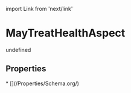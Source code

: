 import Link from 'next/link'
# MayTreatHealthAspect

undefined

## Properties

<Grid>
* [](/Properties/Schema.org/)

</Grid>

